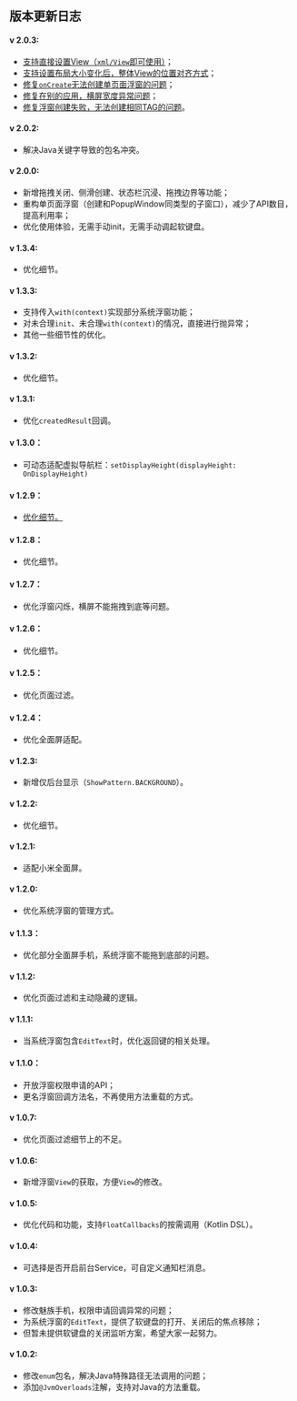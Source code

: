 ## 版本更新日志
#### v 2.0.3:
- [支持直接设置View（`xml/View`即可使用）](https://github.com/princekin-f/EasyFloat/issues/110)；
- [支持设置布局大小变化后，整体View的位置对齐方式](https://github.com/princekin-f/EasyFloat/pull/159)；
- [修复`onCreate`无法创建单页面浮窗的问题](https://github.com/princekin-f/EasyFloat/issues/132)；
- [修复在别的应用，横屏宽度异常问题](https://github.com/princekin-f/EasyFloat/issues/135)；
- [修复浮窗创建失败，无法创建相同TAG的问题](https://github.com/princekin-f/EasyFloat/issues/138)。

#### v 2.0.2:
- 解决Java关键字导致的包名冲突。

#### v 2.0.0:
- 新增拖拽关闭、侧滑创建、状态栏沉浸、拖拽边界等功能；
- 重构单页面浮窗（创建和PopupWindow同类型的子窗口），减少了API数目，提高利用率；
- 优化使用体验，无需手动init，无需手动调起软键盘。

#### v 1.3.4:
- 优化细节。

#### v 1.3.3:
- 支持传入`with(context)`实现部分系统浮窗功能；
- 对未合理`init`、未合理`with(context)`的情况，直接进行抛异常；
- 其他一些细节性的优化。

#### v 1.3.2:
- 优化细节。

#### v 1.3.1:
- 优化`createdResult`回调。

#### v 1.3.0：
- 可动态适配虚拟导航栏：`setDisplayHeight(displayHeight: OnDisplayHeight)`

#### v 1.2.9：
- [优化细节。](https://github.com/princekin-f/EasyFloat/issues/57)

#### v 1.2.8：
- 优化细节。

#### v 1.2.7：
- 优化浮窗闪烁，横屏不能拖拽到底等问题。

#### v 1.2.6：
- 优化细节。

#### v 1.2.5：
- 优化页面过滤。

#### v 1.2.4：
- 优化全面屏适配。

#### v 1.2.3:
- 新增仅后台显示（`ShowPattern.BACKGROUND`）。

#### v 1.2.2:
- 优化细节。

#### v 1.2.1:
- 适配小米全面屏。

#### v 1.2.0:
- 优化系统浮窗的管理方式。

#### v 1.1.3：
- 优化部分全面屏手机，系统浮窗不能拖到底部的问题。

#### v 1.1.2:
- 优化页面过滤和主动隐藏的逻辑。

#### v 1.1.1:
- 当系统浮窗包含`EditText`时，优化返回键的相关处理。

#### v 1.1.0：
- 开放浮窗权限申请的API；
- 更名浮窗回调方法名，不再使用方法重载的方式。

#### v 1.0.7:
- 优化页面过滤细节上的不足。

#### v 1.0.6:
- 新增浮窗`View`的获取，方便`View`的修改。

#### v 1.0.5:
- 优化代码和功能，支持`FloatCallbacks`的按需调用（Kotlin DSL）。

#### v 1.0.4:
- 可选择是否开启前台Service，可自定义通知栏消息。

#### v 1.0.3:
- 修改魅族手机，权限申请回调异常的问题；
- 为系统浮窗的`EditText`，提供了软键盘的打开、关闭后的焦点移除；
- 但暂未提供软键盘的关闭监听方案，希望大家一起努力。

#### v 1.0.2:
- 修改`enum`包名，解决Java特殊路径无法调用的问题；
- 添加`@JvmOverloads`注解，支持对Java的方法重载。
